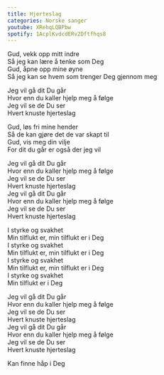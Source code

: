 ```yaml
---
title: Hjerteslag
categories: Norske sanger
youtube: XRehqLQBPbw
spotify: 1AcplKvdcdERv2Dftfhqs8
---
```


Gud, vekk opp mitt indre  
Så jeg kan lære å tenke som Deg  
Gud, åpne opp mine øyne  
Så jeg kan se hvem som trenger Deg gjennom meg

Jeg vil gå dit Du går  
Hvor enn du kaller hjelp meg å følge  
Jeg vil se de Du ser  
Hvert knuste hjerteslag

Gud, løs fri mine hender  
Så de kan gjøre det de var skapt til  
Gud, vis meg din vilje  
For dit du går er også der jeg vil

Jeg vil gå dit Du går  
Hvor enn du kaller hjelp meg å følge  
Jeg vil se de Du ser  
Hvert knuste hjerteslag  
Jeg vil gå dit Du går  
Hvor enn du kaller hjelp meg å følge  
Jeg vil se de Du ser  
Hvert knuste hjerteslag

I styrke og svakhet  
Min tilflukt er, min tilflukt er i Deg  
I styrke og svakhet  
Min tilflukt er, min tilflukt er i Deg  
I styrke og svakhet  
Min tilflukt er, min tilflukt er i Deg  
I styrke og svakhet  
Min tilflukt er i Deg

Jeg vil gå dit Du går  
Hvor enn du kaller hjelp meg å følge  
Jeg vil se de Du ser  
Hvert knuste hjerteslag  
Jeg vil gå dit Du går  
Hvor enn du kaller hjelp meg å følge  
Jeg vil se de Du ser  
Hvert knuste hjerteslag  

Kan finne håp i Deg
